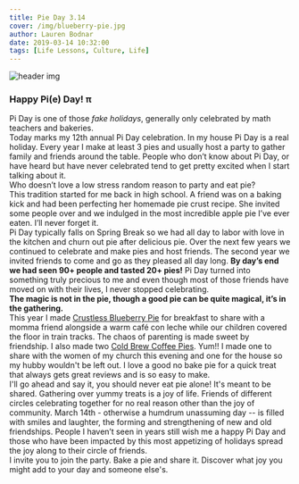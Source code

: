 ```yaml
---
title: Pie Day 3.14
cover: /img/blueberry-pie.jpg
author: Lauren Bodnar
date: 2019-03-14 10:32:00
tags: [Life Lessons, Culture, Life]
---
```

![header img](/img/blueberry-pie.jpg)

### Happy Pi(e) Day! π

Pi Day is one of those *fake holidays*, generally only celebrated by math teachers and bakeries.<br/>
Today marks my 12th annual Pi Day celebration. In my house Pi Day is a real holiday. Every year I make at least 3 pies and usually host a party to gather family and friends around the table. People who don’t know about Pi Day, or have heard but have never celebrated tend to get pretty excited when I start talking about it. <br/>
Who doesn’t love a low stress random reason to party and eat pie? <br/>
This tradition started for me back in high school. A friend was on a baking kick and had been perfecting her homemade pie crust recipe. She invited some people over and we indulged in the most incredible apple pie I’ve ever eaten. I’ll never forget it. <br/>
Pi Day typically falls on Spring Break so we had all day to labor with love in the kitchen and churn out pie after delicious pie. Over the next few years we continued to celebrate and make pies and host friends. The second year we invited friends to come and go as they pleased all day long. **By day’s end we had seen 90+ people and tasted 20+ pies!** Pi Day turned into something truly precious to me and even though most of those friends have moved on with their lives, I never stopped celebrating. <br/>
**The magic is not in the pie, though a good pie can be quite magical, it’s in the gathering.** <br/>
This year I made [Crustless Blueberry Pie](https://www.averiecooks.com/crustless-blueberry-pie/#) for breakfast to share with a momma friend alongside a warm café con leche while our children covered the floor in train tracks. The chaos of parenting is made sweet by friendship. I also made two [Cold Brew Coffee Pies](https://thedomesticrebel.com/2016/07/20/easy-cold-brew-coffee-pie/). Yum!! I made one to share with the women of my church this evening and one for the house so my hubby wouldn't be left out. I love a good no bake pie for a quick treat that always gets great reviews and is so easy to make. <br/>
I'll go ahead and say it, you should never eat pie alone! It's meant to be shared. Gathering over yummy treats is a joy of life. Friends of different circles celebrating together for no real reason other than the joy of community. March 14th - otherwise a humdrum unassuming day -- is filled with smiles and laughter, the forming and strengthening of new and old friendships. People I haven’t seen in years still wish me a happy Pi Day and those who have been impacted by this most appetizing of holidays spread the joy along to their circle of friends. <br/>
I invite you to join the party. Bake a pie and share it. Discover what joy you might add to your day and someone else's. <br/>
